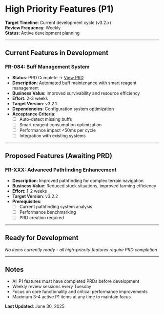 # High Priority Features (P1)

**Target Timeline**: Current development cycle (v3.2.x)  
**Review Frequency**: Weekly  
**Status**: Active development planning

---

## Current Features in Development

### FR-084: Buff Management System
- **Status**: PRD Complete → [View PRD](../../prds/FR-084_Buff_Management_System.md)
- **Description**: Automated buff maintenance with smart reagent management
- **Business Value**: Improved survivability and resource efficiency
- **Effort**: 2-3 weeks
- **Target Version**: v3.2.1
- **Dependencies**: Configuration system optimization
- **Acceptance Criteria**:
  - [ ] Auto-detect missing buffs
  - [ ] Smart reagent consumption optimization
  - [ ] Performance impact <50ms per cycle
  - [ ] Integration with existing systems

---

## Proposed Features (Awaiting PRD)

### FR-XXX: Advanced Pathfinding Enhancement
- **Description**: Improved pathfinding for complex terrain navigation
- **Business Value**: Reduced stuck situations, improved farming efficiency
- **Effort**: 1-2 weeks
- **Target Version**: v3.2.2
- **Prerequisites**: 
  - [ ] Current pathfinding system analysis
  - [ ] Performance benchmarking
  - [ ] PRD creation required

---

## Ready for Development

*No items currently ready - all high-priority features require PRD completion*

---

## Notes

- All P1 features must have completed PRDs before development
- Weekly review sessions every Tuesday
- Focus on core functionality and critical performance improvements
- Maximum 3-4 active P1 items at any time to maintain focus

**Last Updated**: June 30, 2025
